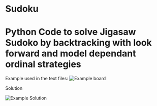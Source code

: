 # Sudoku
<h1> Python Code to solve Jigasaw Sudoko by backtracking with look forward and model dependant ordinal strategies </h1>

Example used in the text files:
![Example board](https://www.dropbox.com/s/52o5dg99q34oltv/2019-10-12_16h37_47.png?dl=0)

Solution

![Example Solution](https://www.dropbox.com/s/edgn4t6sriz0zwk/2019-10-13_12h43_21.png?dl=0)
